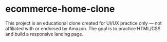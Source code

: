 # ecommerce-home-clone
This project is an educational clone created for UI/UX practice only — not affiliated with or endorsed by Amazon. The goal is to practice HTML/CSS and build a responsive landing page.
